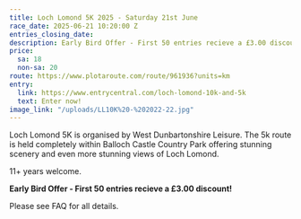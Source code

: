 ```yaml
---
title: Loch Lomond 5K 2025 - Saturday 21st June
race_date: 2025-06-21 10:20:00 Z
entries_closing_date: 
description: Early Bird Offer - First 50 entries recieve a £3.00 discount
price:
  sa: 18
  non-sa: 20
route: https://www.plotaroute.com/route/961936?units=km
entry:
  link: https://www.entrycentral.com/loch-lomond-10k-and-5k
  text: Enter now!
image_link: "/uploads/LL10K%20-%202022-22.jpg"
---
```


Loch Lomond 5K is organised by West Dunbartonshire Leisure. The 5k route is held completely within Balloch Castle Country Park offering stunning     scenery and even more stunning views of Loch Lomond.

11\+ years welcome.

**Early Bird Offer - First 50 entries recieve a £3.00 discount!**

Please see FAQ for all details.